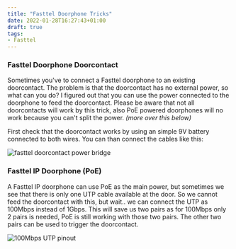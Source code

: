```yaml
---
title: "Fasttel Doorphone Tricks"
date: 2022-01-28T16:27:43+01:00
draft: true
tags:
- Fasttel
---
```


### Fasttel Doorphone Doorcontact
Sometimes you've to connect a Fasttel doorphone to an existing doorcontact. The problem is that the doorcontact has no external power, so what can you do? I figured out that you can use the power connected to the doorphone to feed the doorcontact. Please be aware that not all doorcontacts will work by this trick, also PoE powered doorphones will no work because you can't split the power. *(more over this below)*

First check that the doorcontact works by using an simple 9V battery connected to both wires. You can than connect the cables like this:

![fasttel doorcontact power bridge](/posts_images/fasttel_doorphone_doorcontact_power.jpeg)


### Fasttel IP Doorphone (PoE)
A Fasttel IP doorphone can use PoE as the main power, but sometimes we see that there is only one UTP cable available at the door. So we cannot feed the doorcontact with this, but wait.. we can connect the UTP as 100Mbps instead of 1Gbps. This will save us two pairs as for 100Mbps only 2 pairs is needed, PoE is still working with those two pairs. The other two pairs can be used to trigger the doorcontact.

![100Mbps UTP pinout](/posts_images/100Mbps_utp.png)

